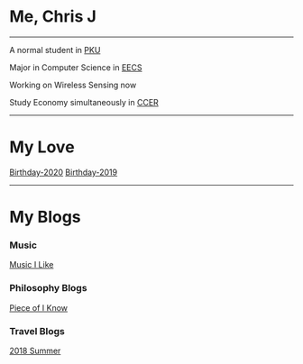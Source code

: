 # Me, Chris J
___
A normal student in [PKU](http://www.pku.edu.cn/)

Major in Computer Science in [EECS](http://eecs.pku.edu.cn/)

Working on Wireless Sensing now

Study Economy simultaneously in [CCER](http://nsd.pku.edu.cn/)

***

# My Love
[Birthday-2020](_posts/love/2020-2-5-loveLetter.md)
[Birthday-2019](_posts/love/2019-2-5-loveLetter.md)


***

# My Blogs
### Music
[Music I Like](_posts/music/2018-9-28-MusicThatILike.md)

### Philosophy Blogs
[Piece of I Know](_posts/philosophy/2018-8-26-PieceofPhilosophy.md)

### Travel Blogs
[2018 Summer](_posts/travel/2018-8-26-2018Summer.md)


